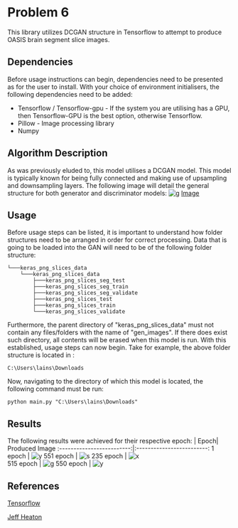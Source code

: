 #  Problem 6

This library utilizes DCGAN structure in Tensorflow to attempt to produce OASIS brain segment slice images.

## Dependencies
Before usage instructions can begin, dependencies need to be presented as for the user to install. With your choice of environment initialisers, the following dependencies need to be added:
* Tensorflow / Tensorflow-gpu - If the system you are utilising has a GPU, then Tensorflow-GPU is the best option, otherwise Tensorflow.
* Pillow - Image processing library
* Numpy

## Algorithm Description
As was previously eluded to, this model utilises a DCGAN model. This model is typically known for being fully connected and making use of upsampling and downsampling layers. The following image will detail the general structure for both generator and discriminator models:
![g](https://gluon.mxnet.io/_images/dcgan.png)
[Image](https://gluon.mxnet.io/_images/dcgan.png)

## Usage
Before usage steps can be listed, it is important to understand how folder structures need to be arranged in order for correct processing. Data that is going to be loaded into the GAN will need to be of the following folder structure:
```
└───keras_png_slices_data
    └───keras_png_slices_data
        ├───keras_png_slices_seg_test
        ├───keras_png_slices_seg_train
        ├───keras_png_slices_seg_validate
        ├───keras_png_slices_test
        ├───keras_png_slices_train
        └───keras_png_slices_validate
```
Furthermore, the parent directory of "keras_png_slices_data" must not contain any files/folders with the name of "gen_images". If there does exist such directory, all contents will be erased when this model is run. With this established, usage steps can now begin. Take for example, the above folder structure is located in :
```
C:\Users\lains\Downloads
```
Now, navigating to the directory of which this model is located, the following command must be run:
```
python main.py "C:\Users\lains\Downloads"
```

## Results
The following results were achieved for their respective epoch:
| Epoch| Produced Image
:-------------------------:|:-------------------------:
1 epoch | ![y](https://i.ibb.co/S6HvnDV/generated-img1.png) 
551 epoch | ![s](https://i.ibb.co/WWYg55Y/generated-img551.png) 
235 epoch | ![x](https://i.ibb.co/8N8Z9qT/generated-img235.png)  
515 epoch | ![g](https://i.ibb.co/c8KdSFz/generated-img515.png) 
550 epoch | ![y](https://i.ibb.co/MR3Dr12/generated-img550.png)


## References
[Tensorflow](https://www.tensorflow.org/tutorials/generative/dcgan)

[Jeff Heaton](https://github.com/jeffheaton/t81_558_deep_learning/blob/master/t81_558_class_07_2_Keras_gan.ipynb)
